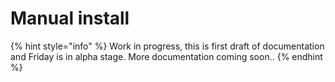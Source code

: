 # Manual install

{% hint style="info" %}
Work in progress, this is first draft of documentation and Friday is in alpha stage. More documentation coming soon..
{% endhint %}

